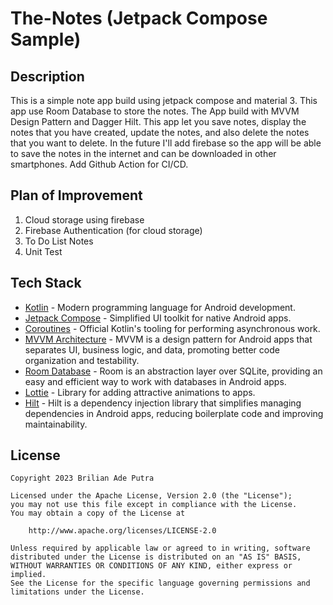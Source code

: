# The-Notes (Jetpack Compose Sample)

## Description

This is a simple note app build using jetpack compose and material 3. This app use Room Database to store the notes. The App build with MVVM Design Pattern and Dagger Hilt. This app let you save notes, display the notes that you have created, update the notes, and also delete the notes that you want to delete. In the future I'll add firebase so the app will be able to save the notes in the internet and can be downloaded in other smartphones. Add Github Action for CI/CD.

## Plan of Improvement

1. Cloud storage using firebase
2. Firebase Authentication (for cloud storage)
3. To Do List Notes
4. Unit Test

## Tech Stack
- [Kotlin](https://kotlinlang.org/) - Modern programming language for Android development.
- [Jetpack Compose](https://developer.android.com/jetpack/compose) - Simplified UI toolkit for native Android apps.
- [Coroutines](https://kotlinlang.org/docs/reference/coroutines-overview.html) - Official Kotlin's tooling for performing asynchronous work.
- [MVVM Architecture](https://developer.android.com/jetpack/guide) - MVVM is a design pattern for Android apps that separates UI, business logic, and data, promoting better code organization and testability.
- [Room Database](https://developer.android.com/jetpack/androidx/releases/room) - Room is an abstraction layer over SQLite, providing an easy and efficient way to work with databases in Android apps.
- [Lottie](https://airbnb.design/lottie/) - Library for adding attractive animations to apps.
- [Hilt](https://developer.android.com/jetpack/androidx/releases/hilt?hl=id) - Hilt is a dependency injection library that simplifies managing dependencies in Android apps, reducing boilerplate code and improving maintainability.

## License

```
Copyright 2023 Brilian Ade Putra

Licensed under the Apache License, Version 2.0 (the "License");
you may not use this file except in compliance with the License.
You may obtain a copy of the License at

    http://www.apache.org/licenses/LICENSE-2.0

Unless required by applicable law or agreed to in writing, software
distributed under the License is distributed on an "AS IS" BASIS,
WITHOUT WARRANTIES OR CONDITIONS OF ANY KIND, either express or implied.
See the License for the specific language governing permissions and
limitations under the License.
```
